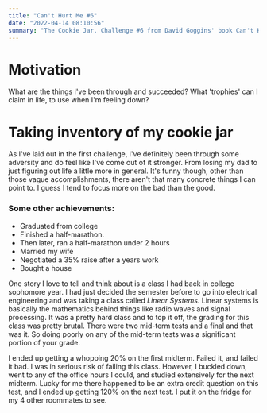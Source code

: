 ```yaml
---
title: "Can't Hurt Me #6"
date: "2022-04-14 08:10:56"  
summary: "The Cookie Jar. Challenge #6 from David Goggins' book Can't Hurt Me"
---
```


# Motivation

What are the things I've been through and succeeded? What 'trophies' can I claim in life, to use when I'm feeling down?

# Taking inventory of my cookie jar

As I've laid out in the first challenge, I've definitely been through some adversity and do feel like I've come out of
it stronger. From losing my dad to just figuring out life a little more in general. It's funny though, other than those
vague accomplishments, there aren't that many concrete things I can point to. I guess I tend to focus more on the bad
than the good.

### Some other achievements:

- Graduated from college
- Finished a half-marathon.
- Then later, ran a half-marathon under 2 hours
- Married my wife
- Negotiated a 35% raise after a years work
- Bought a house

One story I love to tell and think about is a class I had back in college sophomore year. I had just decided the
semester before to go into electrical engineering and was taking a class called *Linear Systems*. Linear systems is
basically the mathematics behind things like radio waves and signal processing. It was a pretty hard class and to top it
off, the grading for this class was pretty brutal. There were two mid-term tests and a final and that was it. So doing
poorly on any of the mid-term tests was a significant portion of your grade.

I ended up getting a whopping 20% on the first midterm. Failed it, and failed it bad. I was in serious risk of failing
this class. However, I buckled down, went to any of the office hours I could, and studied extensively for the next
midterm. Lucky for me there happened to be an extra credit question on this test, and I ended up getting 120% on the
next test. I put it on the fridge for my 4 other roommates to see.
